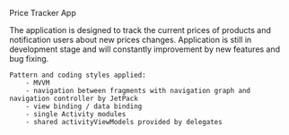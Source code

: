 Price Tracker App

The application is designed to track the current prices of products and notification users about new prices changes.
Application is still in development stage and will constantly improvement by new features and bug fixing.


    Pattern and coding styles applied:
        - MVVM
        - navigation between fragments with navigation graph and navigation controller by JetPack
        - view binding / data binding
        - single Activity modules
        - shared activityViewModels provided by delegates
